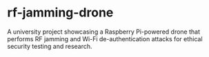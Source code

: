 # rf-jamming-drone
A university project showcasing a Raspberry Pi-powered drone that performs RF jamming and Wi-Fi de-authentication attacks for ethical security testing and research.

